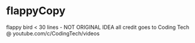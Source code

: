 # flappyCopy
flappy bird &lt; 30 lines - NOT ORIGINAL IDEA
all credit goes to Coding Tech @ youtube.com/c/CodingTech/videos
